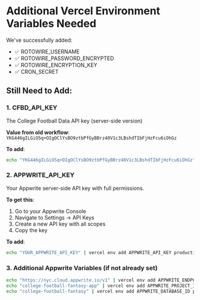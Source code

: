 # Additional Vercel Environment Variables Needed

We've successfully added:
- ✅ ROTOWIRE_USERNAME
- ✅ ROTOWIRE_PASSWORD_ENCRYPTED
- ✅ ROTOWIRE_ENCRYPTION_KEY
- ✅ CRON_SECRET

## Still Need to Add:

### 1. CFBD_API_KEY
The College Football Data API key (server-side version)

**Value from old workflow**: `YKG446gILGiO5q+OIgOClYsBO9ztbPfGyBBrz40V1c3LBshdTIbFjHzFcu6iOhGz`

**To add**: 
```bash
echo "YKG446gILGiO5q+OIgOClYsBO9ztbPfGyBBrz40V1c3LBshdTIbFjHzFcu6iOhGz" | vercel env add CFBD_API_KEY production
```

### 2. APPWRITE_API_KEY
Your Appwrite server-side API key with full permissions.

**To get this**:
1. Go to your Appwrite Console
2. Navigate to Settings → API Keys
3. Create a new API key with all scopes
4. Copy the key

**To add**:
```bash
echo "YOUR_APPWRITE_API_KEY" | vercel env add APPWRITE_API_KEY production
```

### 3. Additional Appwrite Variables (if not already set)
```bash
echo "https://nyc.cloud.appwrite.io/v1" | vercel env add APPWRITE_ENDPOINT production
echo "college-football-fantasy-app" | vercel env add APPWRITE_PROJECT_ID production
echo "college-football-fantasy" | vercel env add APPWRITE_DATABASE_ID production
```
